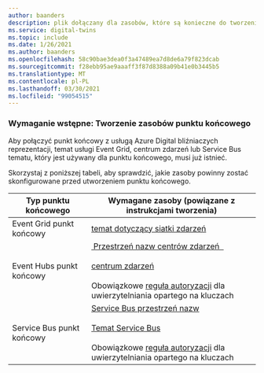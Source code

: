 ```yaml
---
author: baanders
description: plik dołączany dla zasobów, które są konieczne do tworzenia punktów końcowych usługi Azure Digital bliźniaczych reprezentacji
ms.service: digital-twins
ms.topic: include
ms.date: 1/26/2021
ms.author: baanders
ms.openlocfilehash: 58c90bae3dea0f3a47489ea7d8de6a79f823dcab
ms.sourcegitcommit: f28ebb95ae9aaaff3f87d8388a09b41e0b3445b5
ms.translationtype: MT
ms.contentlocale: pl-PL
ms.lasthandoff: 03/30/2021
ms.locfileid: "99054515"
---
```

### <a name="prerequisite-create-endpoint-resources"></a>Wymaganie wstępne: Tworzenie zasobów punktu końcowego

Aby połączyć punkt końcowy z usługą Azure Digital bliźniaczych reprezentacji, temat usługi Event Grid, centrum zdarzeń lub Service Bus tematu, który jest używany dla punktu końcowego, musi już istnieć.

Skorzystaj z poniższej tabeli, aby sprawdzić, jakie zasoby powinny zostać skonfigurowane przed utworzeniem punktu końcowego.

| Typ punktu końcowego | Wymagane zasoby (powiązane z instrukcjami tworzenia) |
| --- | --- |
| Event Grid punkt końcowy | [temat dotyczący siatki zdarzeń](../articles/event-grid/custom-event-quickstart-portal.md#create-a-custom-topic) |
| Event Hubs punkt końcowy | [&nbsp;Przestrzeń nazw centrów zdarzeń &nbsp;](../articles/event-hubs/event-hubs-create.md)<br/><br/>[centrum zdarzeń](../articles/event-hubs/event-hubs-create.md)<br/><br/>Obowiązkowe [reguła autoryzacji](../articles/event-hubs/authorize-access-shared-access-signature.md) dla uwierzytelniania opartego na kluczach | 
| Service Bus punkt końcowy | [Service Bus przestrzeń nazw](../articles/service-bus-messaging/service-bus-quickstart-topics-subscriptions-portal.md)<br/><br/>[Temat Service Bus](../articles/service-bus-messaging/service-bus-quickstart-topics-subscriptions-portal.md)<br/><br/> Obowiązkowe [reguła autoryzacji](../articles/service-bus-messaging/service-bus-authentication-and-authorization.md#shared-access-signature) dla uwierzytelniania opartego na kluczach|
